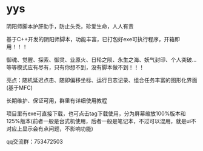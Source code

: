 # yys
阴阳师脚本护肝助手，防止头秃，珍爱生命，人人有责


基于C++开发的阴阳师脚本，功能丰富，已打包好exe可执行程序，开箱即用！！！


御魂、觉醒、探索、御灵、业原火、日轮之陨、永生之海、妖气封印、个人突破...等等模式应有尽有，只有你想不到，没有脚本做不到！！！


亮点：随机延迟点击、随即偏移坐标、运行日志记录、组合任务丰富的图形化界面(基于MFC)


长期维护、保证可用，群里有详细使用教程

项目里有exe可直接下载，也可点击tag下载使用，分为屏幕缩放100%版本和125%版本(前者一般是台式机使用，后者一般是笔记本，不过可以混用，就是ui不对应上显示会有点问题，不影响功能)

qq交流群：753472503
